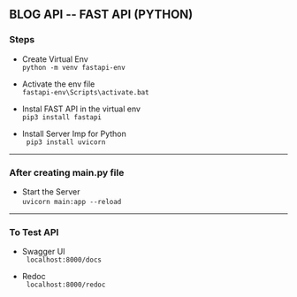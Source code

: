 ## BLOG API -- FAST API (PYTHON)

### Steps

- Create Virtual Env  
  `python -m venv fastapi-env`

- Activate the env file  
  `fastapi-env\Scripts\activate.bat`

- Instal FAST API in the virtual env  
  `pip3 install fastapi`

- Install Server Imp for Python  
  ` pip3 install uvicorn`

---

### After creating main.py file

- Start the Server  
  `uvicorn main:app --reload`

---

### To Test API

- Swagger UI  
  ` localhost:8000/docs`

- Redoc  
  ` localhost:8000/redoc`
